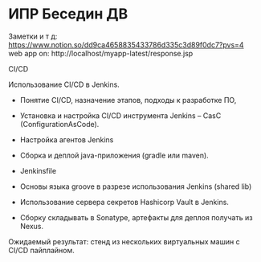 # ИПР Беседин ДВ

Заметки и т д: https://www.notion.so/dd9ca4658835433786d335c3d89f0dc7?pvs=4 \
web app on: http://localhost/myapp-latest/response.jsp

CI/CD

Использование CI/CD в Jenkins.

+ Понятие CI/CD, назначение этапов, подходы к разработке ПО,

+  Установка и настройка CI/CD инструмента Jenkins – CasC (ConfigurationAsCode).

+  Настройка агентов Jenkins

+  Сборка и деплой java-приложения (gradle или maven).

+  Jenkinsfile

+  Основы языка groove в разрезе использования Jenkins (shared lib)

-  Использование сервера секретов Hashicorp Vault в Jenkins.

-  Сборку складывать в Sonatype, артефакты для деплоя получать из Nexus.

Ожидаемый результат: стенд из нескольких виртуальных машин с CI/CD пайплайном.